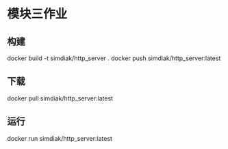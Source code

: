 # 模块三作业

## 构建
docker build -t simdiak/http_server .
docker push simdiak/http_server:latest

## 下载
docker pull simdiak/http_server:latest

## 运行
docker run simdiak/http_server:latest
